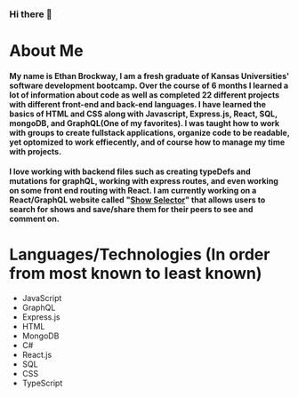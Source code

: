 ### Hi there 👋

# About Me

####  My name is Ethan Brockway, I am a fresh graduate of Kansas Universities' software development bootcamp. Over the course of 6 months I learned a lot of information about code as well as completed 22 different projects with different front-end and back-end languages. I have learned the basics of HTML and CSS along with Javascript, Express.js, React, SQL, mongoDB, and GraphQL(One of my favorites). I was taught how to work with groups to create fullstack applications, organize code to be readable, yet optomized to work effiecently, and of course how to manage my time with projects. 

####  I love working with backend files such as creating typeDefs and mutations for graphQL, working with express routes, and even working on some front end routing with React. I am currently working on a React/GraphQL website called "[Show Selector](https://github.com/EthanBrockway/show-selector)" that allows users to search for shows and save/share them for their peers to see and comment on. 

# Languages/Technologies (In order from most known to least known)

* JavaScript
* GraphQL
* Express.js
* HTML
* MongoDB
* C#
* React.js
* SQL
* CSS
* TypeScript
  

